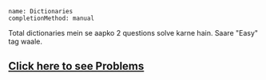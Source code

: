 ```ngMeta
name: Dictionaries
completionMethod: manual
```

Total dictionaries mein se aapko 2 questions solve karne hain. Saare "Easy" tag waale.

## [Click here to see Problems](https://www.hackerrank.com/interview/interview-preparation-kit/dictionaries-hashmaps/challenges)
